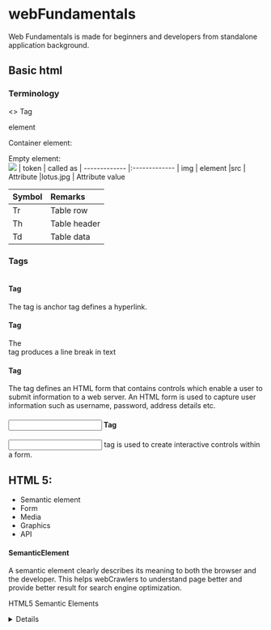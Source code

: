 # webFundamentals
Web Fundamentals is made for beginners and developers from standalone application background.

## Basic html

### Terminology
<> Tag
<html> element

Container element:
<html></html>
<body></body>

Empty element:
<br/>
<img src="image.jpg"/>
|   token  | called as
| ------------- |:-------------
| img    | element
|src     | Attribute
|lotus.jpg     | Attribute value 

|   Symbol  | Remarks
| ------------- |:-------------
| Tr    | Table row
|Th     | Table header
|Td     | Table data    

### Tags

#### <br> Tag
The <a> tag is anchor tag defines a hyperlink.

#### <a> Tag
The <br> tag produces a line break in text

#### <form> Tag
The <form> tag defines an HTML form that contains controls which enable a user to submit information to a web server. An HTML form is used to capture user information such as username, password, address details etc.

#### <input> Tag
<input> tag is used to create interactive controls within a form.


## HTML 5:
<!DOCTYPE html>

* Semantic element
* Form
* Media
* Graphics
* API

#### SemanticElement
A semantic element clearly describes its meaning to both the browser and the developer.
This helps webCrawlers to understand page better and provide better result for search engine optimization.

HTML5 Semantic Elements
<article>
<aside>
<details>
<figcaption>
<figure>
<footer>
<header>
<main>
<mark>
<nav>
<section>
<summary>
<time>

#### attribute and video attribute.
#### DataList